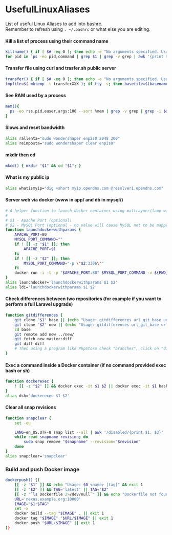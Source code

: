 # UsefulLinuxAliases
List of useful Linux Aliases to add into bashrc.  
Remember to refresh using `. ~/.bashrc` or what else you are editing.

#### Kill a list of process using their command name
```bash
killname() { if [ $# -eq 0 ]; then echo -e "No arguments specified. Usage:\nkillname commandname"; return 1; fi
for pid in `ps -eo pid,command | grep $1 | grep -v grep | awk '{print $1}'` ; do kill $pid; done }
```

#### Transfer file using curl and trasfer.sh public server
```bash
transfer() { if [ $# -eq 0 ]; then echo -e "No arguments specified. Usage:\necho transfer /tmp/test.md\ncat /tmp/test.md | transfer test.md"; return 1; fi 
tmpfile=$( mktemp -t transferXXX ); if tty -s; then basefile=$(basename "$1" | sed -e 's/[^a-zA-Z0-9._-]/-/g'); curl --progress-bar --upload-file "$1" "https://transfer.sh/$basefile" >> $tmpfile; else curl --progress-bar --upload-file "-" "https://transfer.sh/$1" >> $tmpfile ; fi; cat $tmpfile; rm -f $tmpfile; echo "";} 
```

#### See RAM used by a process
```bash
mem(){
  ps -eo rss,pid,euser,args:100 --sort %mem | grep -v grep | grep -i $@ | awk '{ sum += $1; printf $1/1024 "MB"; $1=""; print } END { print "Total memory usage: " sum/1024 "MB" }'
}
```

#### Slows and reset bandwidth
```bash
alias rallenta="sudo wondershaper enp2s0 2048 300"
alias reimposta="sudo wondershaper clear enp2s0"
```

#### mkdir then cd
```bash
mkcd() { mkdir "$1" && cd "$1"; }
```

#### What is my public ip
```bash
alias whatismyip="dig +short myip.opendns.com @resolver1.opendns.com"

```
#### Server web via docker (www in app/ and db in mysql/)
```bash
# A helper function to launch docker container using mattrayner/lamp with overrideable parameters
#
# $1 - Apache Port (optional)
# $2 - MySQL Port (optional - no value will cause MySQL not to be mapped)
function launchdockerwithparams {
    APACHE_PORT=80
    MYSQL_PORT_COMMAND=""
    if ! [[ -z "$1" ]]; then
        APACHE_PORT=$1
    fi
    if ! [[ -z "$2" ]]; then
        MYSQL_PORT_COMMAND="-p \"$2:3306\""
    fi
    docker run -i -t -p "$APACHE_PORT:80" $MYSQL_PORT_COMMAND -v ${PWD}/app:/app -v ${PWD}/mysql:/var/lib/mysql mattrayner/lamp:latest
}
alias launchdocker='launchdockerwithparams $1 $2'
alias ldi='launchdockerwithparams $1 $2'
```

#### Check differences between two repositories (for example if you want to perform a full Laravel upgrade)
```bash
function gitdifferences {
    git clone "$1" base || (echo "Usage: gitdifferences url_git_base url_git_new" && return 1)
    git clone "$2" new || (echo "Usage: gitdifferences url_git_base url_git_new" && return 1)
    cd base
    git remote add new ../new/
    git fetch new master:diff
    git diff diff
    # Then using a program like PhpStorm check "branches", click on "diff" branch then "Show Diff with Working Tree"
}
```

#### Exec a command inside a Docker container (if no command provided exec bash or sh)
```bash
function dockerexec {
    ! [[ -z "$2" ]] && docker exec -it $1 $2 || docker exec -it $1 bash || docker exec -it $1 sh || echo "Usage: dockerexec container command"
}
alias dsh='dockerexec $1 $2'
```

#### Clear all snap revisions
```bash
function snapclear {
    set -eu

    LANG=en_US.UTF-8 snap list --all | awk '/disabled/{print $1, $3}' |
    while read snapname revision; do
        sudo snap remove "$snapname" --revision="$revision"
    done
}
alias snapclear='snapclear'
```

### Build and push Docker image
```bash
dockerpush() {(
    [[ -z "$1" ]] && echo "Usage: $0 <name> [tag]" && exit 1
    [[ -z "$2" ]] && TAG='latest' || TAG="$2"
    [[ -z "`ls Dockerfile 2>/dev/null`" ]] && echo "Dockerfile not found in the current directory" && exit 1
    URL='nexus.example.org:10000'
    IMAGE="$1:$TAG"
    set -x
    docker build --tag "$IMAGE" . || exit 1
    docker tag "$IMAGE" "$URL/$IMAGE" || exit 1
    docker push "$URL/$IMAGE" || exit 1
)}
```

